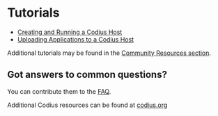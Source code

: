 # Tutorials

* [Creating and Running a Codius Host](https://github.com/codius/codiusd/wiki/HostTutorial)
* [Uploading Applications to a Codius Host](https://medium.com/codius/running-a-simple-react-app-on-the-codius-smart-contract-platform-7ddefce8cb06)

Additional tutorials may be found in the [Community Resources section](https://github.com/codius/codius-wiki/wiki/Community-Resources).

## Got answers to common questions?
You can contribute them to the [FAQ](https://github.com/codius/codius-wiki/wiki/FAQ).

Additional Codius resources can be found at [codius.org](https://codius.org/docs/)
